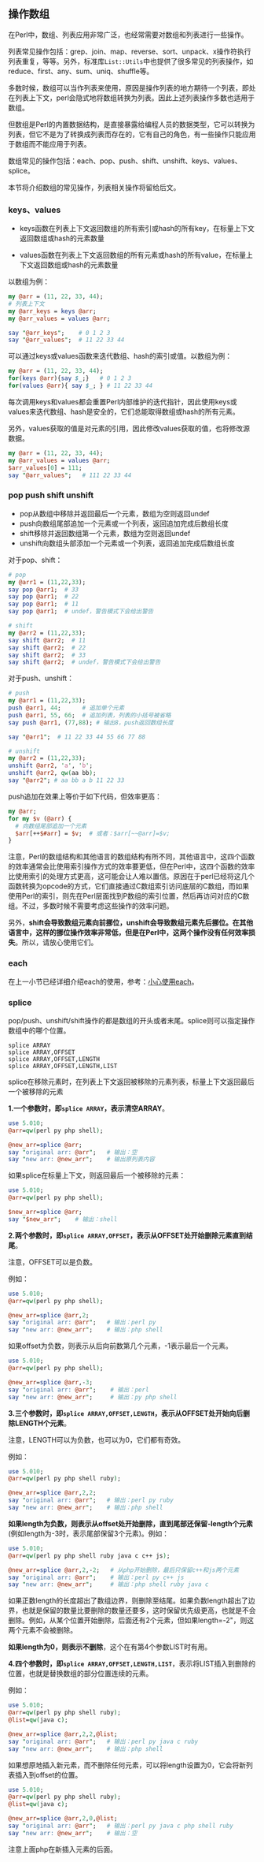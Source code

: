 ## 操作数组

在Perl中，数组、列表应用非常广泛，也经常需要对数组和列表进行一些操作。

列表常见操作包括：grep、join、map、reverse、sort、unpack、x操作符执行列表重复，等等。另外，标准库`List::Utils`中也提供了很多常见的列表操作，如reduce、first、any、sum、uniq、shuffle等。

多数时候，数组可以当作列表来使用，原因是操作列表的地方期待一个列表，即处在列表上下文，perl会隐式地将数组转换为列表。因此上述列表操作多数也适用于数组。

但数组是Perl的内置数据结构，是直接暴露给编程人员的数据类型，它可以转换为列表，但它不是为了转换成列表而存在的，它有自己的角色，有一些操作只能应用于数组而不能应用于列表。

数组常见的操作包括：each、pop、push、shift、unshift、keys、values、splice。

本节将介绍数组的常见操作，列表相关操作将留给后文。

### keys、values

- keys函数在列表上下文返回数组的所有索引或hash的所有key，在标量上下文返回数组或hash的元素数量  

- values函数在列表上下文返回数组的所有元素或hash的所有value，在标量上下文返回数组或hash的元素数量  

以数组为例：

```perl
my @arr = (11, 22, 33, 44);
# 列表上下文
my @arr_keys = keys @arr;
my @arr_values = values @arr;

say "@arr_keys";    # 0 1 2 3
say "@arr_values";  # 11 22 33 44
```

可以通过keys或values函数来迭代数组、hash的索引或值。以数组为例：

```perl
my @arr = (11, 22, 33, 44);
for(keys @arr){say $_;}   # 0 1 2 3
for(values @arr){ say $_; } # 11 22 33 44
```

每次调用keys和values都会重置Perl内部维护的迭代指针，因此使用keys或values来迭代数组、hash是安全的，它们总能取得数组或hash的所有元素。

另外，values获取的值是对元素的引用，因此修改values获取的值，也将修改源数据。

```perl
my @arr = (11, 22, 33, 44);
my @arr_values = values @arr;
$arr_values[0] = 111;
say "@arr_values";   # 111 22 33 44
```

### pop push shift unshift

- pop从数组中移除并返回最后一个元素，数组为空则返回undef  
- push向数组尾部追加一个元素或一个列表，返回追加完成后数组长度  
- shift移除并返回数组第一个元素，数组为空则返回undef  
- unshift向数组头部添加一个元素或一个列表，返回追加完成后数组长度  

对于pop、shift：

```perl
# pop
my @arr1 = (11,22,33);
say pop @arr1;  # 33
say pop @arr1;  # 22
say pop @arr1;  # 11
say pop @arr1;  # undef，警告模式下会给出警告

# shift
my @arr2 = (11,22,33);
say shift @arr2;  # 11
say shift @arr2;  # 22
say shift @arr2;  # 33
say shift @arr2;  # undef，警告模式下会给出警告
```

对于push、unshift：

```perl
# push
my @arr1 = (11,22,33);
push @arr1, 44;      # 追加单个元素
push @arr1, 55, 66;  # 追加列表，列表的小括号被省略
say push @arr1, (77,88); # 输出8，push返回数组长度

say "@arr1";  # 11 22 33 44 55 66 77 88

# unshift
my @arr2 = (11,22,33);
unshift @arr2, 'a', 'b';
unshift @arr2, qw(aa bb);
say "@arr2"; # aa bb a b 11 22 33
```

push追加在效果上等价于如下代码，但效率更高：

```perl
my @arr;
for my $v (@arr) {
  # 向数组尾部追加一个元素
  $arr[++$#arr] = $v;  # 或者：$arr[~~@arr]=$v;
}
```

注意，Perl的数组结构和其他语言的数组结构有所不同，其他语言中，这四个函数的效率通常会比使用索引操作方式的效率要更低，但在Perl中，这四个函数的效率比使用索引的处理方式更高，这可能会让人难以置信。原因在于perl已经将这几个函数转换为opcode的方式，它们直接通过C数组索引访问底层的C数组，而如果使用Perl的索引，则先在Perl层面找到P数组的索引位置，然后再访问对应的C数组。不过，多数时候不需要考虑这些操作的效率问题。

另外，**shift会导致数组元素向前挪位，unshift会导致数组元素先后挪位。在其他语言中，这样的挪位操作效率非常低，但是在Perl中，这两个操作没有任何效率损失**。所以，请放心使用它们。

### each

在上一小节已经详细介绍each的使用，参考：[小心使用each](./5_iterator.md#perl_each)。

### splice

pop/push、unshift/shift操作的都是数组的开头或者末尾。splice则可以指定操作数组中的哪个位置。

```
splice ARRAY
splice ARRAY,OFFSET
splice ARRAY,OFFSET,LENGTH
splice ARRAY,OFFSET,LENGTH,LIST
```

splice在移除元素时，在列表上下文返回被移除的元素列表，标量上下文返回最后一个被移除的元素  

**1.一个参数时，即`splice ARRAY`，表示清空ARRAY**。

```perl
use 5.010;
@arr=qw(perl py php shell);

@new_arr=splice @arr;
say "original arr: @arr";   # 输出：空
say "new arr: @new_arr";    # 输出原列表内容
```

如果splice在标量上下文，则返回最后一个被移除的元素：
```perl
use 5.010;
@arr=qw(perl py php shell);

$new_arr=splice @arr;
say "$new_arr";    # 输出：shell
```

**2.两个参数时，即`splice ARRAY,OFFSET`，表示从OFFSET处开始删除元素直到结尾**。  

注意，OFFSET可以是负数。

例如：
```perl
use 5.010;
@arr=qw(perl py php shell);

@new_arr=splice @arr,2;
say "original arr: @arr";   # 输出：perl py
say "new arr: @new_arr";    # 输出：php shell
```

如果offset为负数，则表示从后向前数第几个元素，-1表示最后一个元素。
```perl
use 5.010;
@arr=qw(perl py php shell);

@new_arr=splice @arr,-3;
say "original arr: @arr";    # 输出：perl
say "new arr: @new_arr";     # 输出：py php shell
```

**3.三个参数时，即`splice ARRAY,OFFSET,LENGTH`，表示从OFFSET处开始向后删除LENGTH个元素**。  

注意，LENGTH可以为负数，也可以为0，它们都有奇效。

例如：
```perl
use 5.010;
@arr=qw(perl py php shell ruby);

@new_arr=splice @arr,2,2;
say "original arr: @arr";   # 输出：perl py ruby
say "new arr: @new_arr";    # 输出：php shell
```

**如果length为负数，则表示从offset处开始删除，直到尾部还保留-length个元素**(例如length为-3时，表示尾部保留3个元素)。例如：

```perl
use 5.010;
@arr=qw(perl py php shell ruby java c c++ js);

@new_arr=splice @arr,2,-2;   # 从php开始删除，最后只保留c++和js两个元素
say "original arr: @arr";    # 输出：perl py c++ js
say "new arr: @new_arr";     # 输出：php shell ruby java c
```

如果正数length的长度超出了数组边界，则删除至结尾。如果负数length超出了边界，也就是保留的数量比要删除的数量还要多，这时保留优先级更高，也就是不会删除。例如，从某个位置开始删除，后面还有2个元素，但如果length=-2"，则这两个元素不会被删除。

**如果length为0，则表示不删除**，这个在有第4个参数LIST时有用。

**4.四个参数时，即`splice ARRAY,OFFSET,LENGTH,LIST`**，表示将LIST插入到删除的位置，也就是替换数组的部分位置连续的元素。

例如：
```perl
use 5.010;
@arr=qw(perl py php shell ruby);
@list=qw(java c);

@new_arr=splice @arr,2,2,@list;
say "original arr: @arr";   # 输出：perl py java c ruby
say "new arr: @new_arr";    # 输出：php shell
```

如果想原地插入新元素，而不删除任何元素，可以将length设置为0，它会将新列表插入到offset的位置。
```perl
use 5.010;
@arr=qw(perl py php shell ruby);
@list=qw(java c);

@new_arr=splice @arr,2,0,@list;
say "original arr: @arr";   # 输出：perl py java c php shell ruby
say "new arr: @new_arr";    # 输出：空
```

注意上面php在新插入元素的后面。



